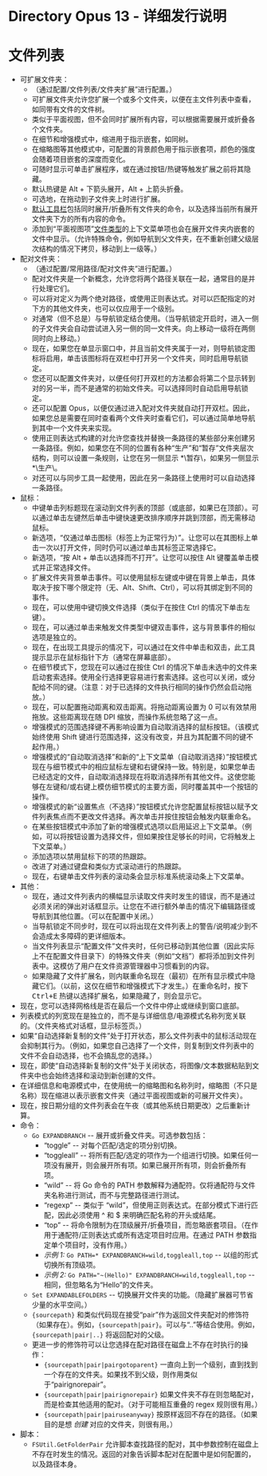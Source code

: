 # Directory Opus 13 - 详细发行说明

# 文件列表

- 可扩展文件夹：
  - （通过配置/文件列表/文件夹扩展”进行配置。）
  - 可扩展文件夹允许您扩展一个或多个文件夹，以便在主文件列表中查看，如同带有文件的文件树。
  - 类似于平面视图，但不会同时扩展所有内容，可以根据需要展开或折叠各个文件夹。
  - 在细节和增强模式中，缩进用于指示嵌套，如同树。
  - 在缩略图等其他模式中，可配置的背景颜色用于指示嵌套项，颜色的强度会随着项目嵌套的深度而变化。
  - 可随时显示可单击扩展程序，或在通过按钮/热键等触发扩展之前将其隐藏。
  - 默认热键是 Alt + 下箭头展开，Alt + 上箭头折叠。
  - 可选地，在拖动到子文件夹上时进行扩展。
  - [默认工具栏](default_toolbars.zh.md)包括同时展开/折叠所有文件夹的命令，以及选择当前所有展开文件夹下方的所有内容的命令。
  - 添加到“平面视图项”[文件类型](file_types.zh.md)的上下文菜单项也会在展开文件夹内嵌套的文件中显示。（允许特殊命令，例如导航到父文件夹，在不重新创建父级层次结构的情况下拷贝，移动到上一级等。）
- 配对文件夹：
  - （通过配置/常用路径/配对文件夹”进行配置。）
  - 配对文件夹是一个新概念，允许您将两个路径关联在一起，通常目的是并行处理它们。
  - 可以将对定义为两个绝对路径，或使用正则表达式。对可以匹配指定的对下方的其他文件夹，也可以仅应用于一个级别。
  - 对通常（但不总是）与导航锁定结合使用。（当导航锁定开启时，进入一侧的子文件夹会自动尝试进入另一侧的同一文件夹。向上移动一级将在两侧同时向上移动。）
  - 现在，如果您在单显示窗口中，并且当前文件夹属于一对，则导航锁定图标将启用，单击该图标将在双栏中打开另一个文件夹，同时启用导航锁定。
  - 您还可以配置文件夹对，以便任何打开双栏的方法都会将第二个显示转到对的另一半，而不是通常的初始文件夹。可以选择同时自动启用导航锁定。
  - 还可以配置 Opus，以便仅通过进入配对文件夹就自动打开双栏。因此，如果您总是需要在同时查看两个文件夹时查看它们，可以通过简单地导航到其中一个文件夹来实现。
  - 使用正则表达式构建的对允许您查找并替换一条路径的某些部分来创建另一条路径。例如，如果您在不同的位置有各种“生产”和“暂存”文件夹层次结构，则可以设置一条规则，让您在另一侧显示 \*\暂存\\，如果另一侧显示 \*\生产\\。
  - 对还可以与同步工具一起使用，因此在另一条路径上使用时可以自动选择一条路径。
- 鼠标：
  - 中键单击列标题现在滚动到文件列表的顶部（或底部，如果已在顶部）。可以通过单击左键然后单击中键快速更改排序顺序并跳到顶部，而无需移动鼠标。
  - 新选项，“仅通过单击图标（标签上为正常行为）”。让您可以在其图标上单击一次以打开文件，同时仍可以通过单击其标签正常选择它。
  - 新选项，“按 Alt + 单击以选择而不打开”。让您可以按住 Alt 键覆盖单击模式并正常选择文件。
  - 扩展文件夹背景单击事件。可以使用鼠标左键或中键在背景上单击，具体取决于按下哪个限定符（无、Alt、Shift、Ctrl），可以将其绑定到不同的事件。
  - 现在，可以使用中键切换文件选择（类似于在按住 Ctrl 的情况下单击左键）。
  - 现在，可以通过单击来触发文件类型中键双击事件，这与背景事件的相似选项是独立的。
  - 现在，在出现工具提示的情况下，可以通过在文件中单击和双击，此工具提示显示在鼠标指针下方（通常在屏幕底部）。
  - 在细节模式下，您现在可以通过在按住 Ctrl 的情况下单击未选中的文件来启动套索选择。使用全行选择更容易进行套索选择。这也可以关闭，或分配给不同的键。（注意：对于已选择的文件执行相同的操作仍然会启动拖放。）
  - 现在，可以配置拖动距离和双击距离。将拖动距离设置为 0 可以有效禁用拖放。这些距离现在随 DPI 缩放，而操作系统忽略了这一点。
  - 增强模式的范围选择键不再影响设置为自动取消选择的鼠标按钮。（该模式始终使用 Shift 键进行范围选择，这没有改变，并且为其配置不同的键不起作用。）
  - 增强模式的“自动取消选择”和新的“上下文菜单（自动取消选择）”按钮模式现在与细节模式中的相应鼠标左键和右键保持一致。特别是，如果您单击已经选定的文件，自动取消选择现在将取消选择所有其他文件。这使您能够在左键和/或右键上模仿细节模式的主要方面，同时覆盖其中一个按钮的操作。
  - 增强模式的新“设置焦点（不选择）”按钮模式允许您配置鼠标按钮以赋予文件列表焦点而不更改文件选择。再次单击并按住按钮会触发内联重命名。
  - 在某些按钮模式中添加了新的增强模式选项以启用延迟上下文菜单。（例如，可以将按钮设置为选择文件，但如果按住足够长的时间，它将触发上下文菜单。）
  - 添加选项以禁用鼠标下的项的热跟踪。
  - 改进了对通过键盘和类似方式滚动进行的热跟踪。
  - 现在，右键单击文件列表的滚动条会显示标准系统滚动条上下文菜单。
- 其他：
  - 现在，通过文件列表内的横幅显示读取文件夹时发生的错误，而不是通过必须关闭的弹出对话框显示。让您在不进行额外单击的情况下编辑路径或导航到其他位置。（可以在配置中关闭。）
  - 当导航锁定不同步时，现在可以将出现在文件列表上的警告/说明减少到不会造成太多障碍的更详细版本。
  - 当文件列表显示“配置文件”文件夹时，任何已移动到其他位置（因此实际上不在配置文件目录下）的特殊文件夹（例如“文档”）都将添加到文件列表中。这模仿了用户在文件资源管理器中习惯看到的内容。
  - 如果隐藏了文件扩展名，则内联重命名现在（最初）在所有显示模式中隐藏它们。（以前，这仅在细节和增强模式下才发生。）在重命名时，按下 <kbd>Ctrl+E</kbd> 热键以选择扩展名，如果隐藏了，则会显示它。
- 现在，您可以选择网格线是否在最后一个文件中停止或继续到窗口底部。
- 列表模式的列宽现在是独立的，而不是与详细信息/电源模式名称列宽关联的。（文件夹格式对话框，显示标签页。）
- 如果“自动选择新复制的文件”处于打开状态，那么文件列表中的鼠标活动现在会抑制其行为。（例如，如果您自己选择了一个文件，则复制到文件列表中的文件不会自动选择，也不会搞乱您的选择。）
- 现在，即使“自动选择新复制的文件”处于关闭状态，将图像/文本数据粘贴到文件夹中也会始终选择和滚动到新创建的文件。
- 在详细信息和电源模式中，在使用统一的缩略图和名称列时，缩略图（不只是名称）现在缩进以表示嵌套文件夹（通过平面视图或新的可展开文件夹）。
- 现在，按日期分组的文件列表会在午夜（或其他系统日期更改）之后重新计算。
- 命令：
  - `Go EXPANDBRANCH` -- 展开或折叠文件夹。可选参数包括：
    - “toggle” -- 对每个匹配/选定的项分别切换。
    - “toggleall” -- 将所有匹配/选定的项作为一个组进行切换。如果任何一项没有展开，则会展开所有项。如果已展开所有项，则会折叠所有项。
    - “wild” -- 将 Go 命令的 PATH 参数解释为通配符。仅将通配符与文件夹名称进行测试，而不与完整路径进行测试。
    - “regexp” -- 类似于 “wild”，但使用正则表达式。在部分模式下进行匹配，因此必须使用 ^ 和 \$ 来明确匹配名称的开头或结尾。
    - “top” -- 将命令限制为在顶级展开/折叠项目，而忽略嵌套项目。（在作用于通配符/正则表达式或所有选定项目时应用。在通过 PATH 参数指定单个项目时，没有作用。）
    - *示例 1:* `Go PATH=* EXPANDBRANCH=wild,toggleall,top` -- 以组的形式切换所有顶级项。
    - *示例 2:* `Go PATH="~(Hello)" EXPANDBRANCH=wild,toggleall,top` -- 相同，但忽略名为“Hello”的文件夹。
  - `Set EXPANDABLEFOLDERS` -- 切换展开文件夹的功能。（隐藏扩展器可节省少量的水平空间。）
  - `{sourcepath}` 和类似代码现在接受“pair”作为返回文件夹配对的修饰符（如果存在）。例如，`{sourcepath|pair}`。可以与“..”等结合使用。例如，`{sourcepath|pair|..}` 将返回配对的父级。
  - 更进一步的修饰符可以让您选择在配对路径在磁盘上不存在时执行的操作：
    - `{sourcepath|pair|pairgotoparent}` 一直向上到一个级别，直到找到一个存在的文件夹。如果找不到父级，则作用类似于“pairignorepair”。
    - `{sourcepath|pair|pairignorepair}` 如果文件夹不存在则忽略配对，而是检查其他适用的配对。（对于可能相互重叠的 regex 规则很有用。）
    - `{sourcepath|pair|pairuseanyway}` 按原样返回不存在的路径。（如果目的是想 *创建* 对应的文件夹，则很有用。）
- 脚本：
  - `FSUtil.GetFolderPair` 允许脚本查找路径的配对，其中参数控制在磁盘上不存在时发生的情况。返回的对象告诉脚本配对在配置中是如何配置的，以及路径本身。